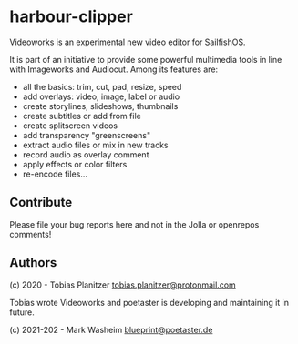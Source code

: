 # harbour-clipper
Videoworks is an experimental new video editor for SailfishOS.

It is part of an initiative to provide some powerful multimedia tools in line with Imageworks and Audiocut. Among its features are:

- all the basics: trim, cut, pad, resize, speed
- add overlays: video, image, label or audio
- create storylines, slideshows, thumbnails
- create subtitles or add from file
- create splitscreen videos
- add transparency "greenscreens"
- extract audio files or mix in new tracks
- record audio as overlay comment
- apply effects or color filters
- re-encode files...

## Contribute

Please file your bug reports here and not in the Jolla or openrepos comments!

## Authors

(c) 2020 - Tobias Planitzer <tobias.planitzer@protonmail.com>

Tobias wrote Videoworks and poetaster is developing and maintaining it in future.

(c) 2021-202 - Mark Washeim <blueprint@poetaster.de>


